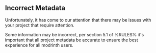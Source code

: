 ## Incorrect Metadata

Unfortunately, it has come to our attention that there may be issues with your project that require attention.

Some information may be incorrect, per section 5.1 of %RULES% it's important that all project metadata be accurate to ensure the best experience for all modrinth users.
